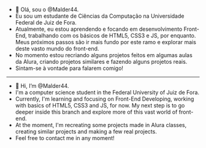- 👋 Olá, sou o @Malder44.
- Eu sou um estudante de Ciências da Computação na Universidade Federal de Juiz de Fora.
- Atualmente, eu estou aprendendo e focando em desenvolvimento Front-End, trabalhando com os básicos de HTML5, CSS3 e JS, por enquanto. Meus próximos passos são ir mais fundo por este ramo e explorar mais deste vasto mundo do front-end.
- No momento estou recriando alguns projetos feitos em algumas aulas da Alura, criando projetos similares e fazendo alguns projetos reais.
- Sintam-se à vontade para falarem comigo!

---

- 👋 Hi, I’m @Malder44.
- I'm a computer science student in the Federal University of Juiz de Fora.
- Currently, I'm learning and focusing on Front-End Developing, working with basics of HTML5, CSS3 and JS, for now. My next step is to go deeper inside this branch and explore 
more of this vast world of front-end.
- At the moment, I'm recreating some projects made in Alura classes, creating similar projects and making a few real projects.
- Feel free to contact me in any moment!
